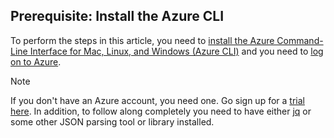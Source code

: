 ## Prerequisite: Install the Azure CLI
To perform the steps in this article, you need to [install the Azure Command-Line Interface for Mac, Linux, and Windows (Azure CLI)](/documentation/articles/cli-install-nodejs/) and you need to [log on to Azure](../articles/xplat-cli-connect.md). 

> [!NOTE]
> If you don't have an Azure account, you need one. Go sign up for a [trial here](https://www.azure.cn/pricing/1rmb-trial/). In addition, to follow along completely you need to have either [jq](https://stedolan.github.io/jq/) or some other JSON parsing tool or library installed.
> 
>